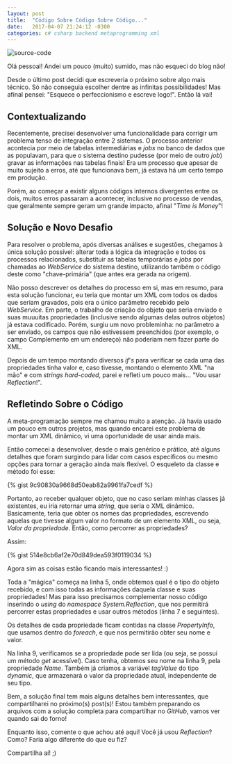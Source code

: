 ```yaml
---
layout: post
title:  "Código Sobre Código Sobre Código..."
date:   2017-04-07 21:24:12 -0300
categories: c# csharp backend metaprogramming xml
---
```


![source-code](https://i2.wp.com/devdanilo.files.wordpress.com/2017/04/thematrixincode99.jpg)

Olá pessoal! Andei um pouco (muito) sumido, mas não esqueci do blog não!

Desde o último post decidi que escreveria o próximo sobre algo mais técnico. Só não conseguia escolher dentre as infinitas possibilidades! Mas afinal pensei: "Esquece o perfeccionismo e escreve logo!". Então lá vai!

## Contextualizando

Recentemente, precisei desenvolver uma funcionalidade para corrigir um problema tenso de integração entre 2 sistemas. O processo anterior acontecia por meio de tabelas intermediárias e _jobs_ no banco de dados que as populavam, para que o sistema destino pudesse (por meio de outro _job_) gravar as informações nas tabelas finais! Era um processo que apesar de muito sujeito a erros, até que funcionava bem, já estava há um certo tempo em produção.

Porém, ao começar a existir alguns códigos internos divergentes entre os dois, muitos erros passaram a acontecer, inclusive no processo de vendas, que geralmente sempre geram um grande impacto, afinal "_Time is Money_"!

## Solução e Novo Desafio

Para resolver o problema, após diversas análises e sugestões, chegamos à única solução possível: alterar toda a lógica da integração e todos os processos relacionados, substituir as tabelas temporárias e _jobs_ por chamadas ao _WebService_ do sistema destino, utilizando também o código deste como "chave-primária" (que antes era gerada na origem).

Não posso descrever os detalhes do processo em si, mas em resumo, para esta solução funcionar, eu teria que montar um XML com todos os dados que seriam gravados, pois era o único parâmetro recebido pelo _WebService_. Em parte, o trabalho de criação do objeto que seria enviado e suas muuuitas propriedades (inclusive sendo algumas delas outros objetos) já estava codificado. Porém, surgiu um novo probleminha: no parâmetro a ser enviado, os campos que não estivessem preenchidos (por exemplo, o campo Complemento em um endereço) não poderiam nem fazer parte do XML.

Depois de um tempo montando diversos _if_'_s_ para verificar se cada uma das propriedades tinha valor e, caso tivesse, montando o elemento XML "na mão" e com _strings hard-coded_, parei e refleti um pouco mais... "Vou usar _Reflection_!".

## Refletindo Sobre o Código

A meta-programação sempre me chamou muito a atenção. Já havia usado um pouco em outros projetos, mas quando encarei este problema de montar um XML dinâmico, vi uma oportunidade de usar ainda mais.

Então comecei a desenvolver, desde o mais genérico e prático, até alguns detalhes que foram surgindo para lidar com casos específicos ou mesmo opções para tornar a geração ainda mais flexível. O esqueleto da classe e método foi esse:

{% gist 9c90830a9668d50eab82a9961fa7cedf %}

Portanto, ao receber qualquer objeto, que no caso seriam minhas classes já existentes, eu iria retornar uma _string_, que seria o XML dinâmico. Basicamente, teria que obter os nomes das propriedades, escrevendo aquelas que tivesse algum valor no formato de um elemento XML, ou seja, _Valor da propriedade_. Então, como percorrer as propriedades?

Assim:

{% gist 514e8cb6af2e70d849dea593f0119034 %}

Agora sim as coisas estão ficando mais interessantes! :)

Toda a "mágica" começa na linha 5, onde obtemos qual é o tipo do objeto recebido, e com isso todas as informações daquela classe e suas propriedades! Mas para isso precisamos complementar nosso código inserindo o _using_ do _namespace_ _System.Reflection_, que nos permitirá percorrer estas propriedades e usar outros métodos (linha 7 e seguintes).

Os detalhes de cada propriedade ficam contidas na classe _PropertyInfo_, que usamos dentro do _foreach_, e que nos permitirão obter seu nome e valor.

Na linha 9, verificamos se a propriedade pode ser lida (ou seja, se possui um método _get_ acessível). Caso tenha, obtemos seu nome na linha 9, pela propriedade _Name_. Também já criamos a variável _tagValue_ do tipo _dynamic_, que armazenará o valor da propriedade atual, independente de seu tipo.

Bem, a solução final tem mais alguns detalhes bem interessantes, que compartilharei no próximo(s) post(s)! Estou também preparando os arquivos com a solução completa para compartilhar no _GitHub_, vamos ver quando sai do forno!

Enquanto isso, comente o que achou até aqui! Você já usou _Reflection_? Como? Faria algo diferente do que eu fiz?

Compartilha aí! ;)
